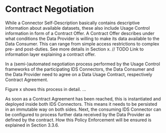 # Contract Negotiation

While a Connector Self-Description basically contains descriptive information about available 
datasets, these also include Usage Control information in form of a Contract Offer. A Contract Offer
describes under what conditions the Data Provider is willing to make its data available to the Data 
Consumer. This can range from simple access restrictions to complex pre- and post-duties. See more
details in Section x. // TODO Link to information layer explaining a contract offer.
<!-- Source: https://github.com/International-Data-Spaces-Association/IDS-G-pre/tree/usage-control-terms/UsageControl/contract -->

In a (semi-)automated negotiation process performed by the Usage Control frameworks of the 
participating IDS Connectors, the Data Consumer and the Data Provider need to agree on a Data Usage
Contract, respectively Contract Agreement. 

<!-- Sequence diagram -->
<!-- Integrate Clearing House workflow during Contract Negotiation -->
<!-- Source: https://github.com/International-Data-Spaces-Association/IDS-G-pre/tree/main/Communication/sequence-diagrams/data-connector-to-data-connector -->

Figure x shows this process in detail. ...

As soon as a Contract Agreement has been reached, this is instantiated and deployed inside both IDS 
Connectors. This means it needs to be persisted in an immutable way on both sides. Next, the 
consuming IDS Connector can be configured to process further data received by the Data Provider 
as defined by the contract. How this Policy Enforcement will be ensured is explained in Section 
3.3.6. <!-- Link to Policy Enforcement Section -->
